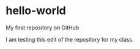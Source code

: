 hello-world
===========

My first repository on GitHub

I am testing this edit of the repository for my class. 

